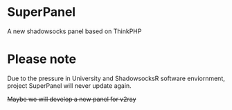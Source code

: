 # SuperPanel
A new shadowsocks panel based on ThinkPHP

# Please note
Due to the pressure in University and ShadowsocksR software enviornment, project SuperPanel will never update again.

~~Maybe we will develop a new panel for v2ray~~
